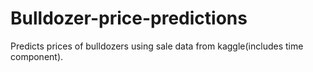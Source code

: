 # Bulldozer-price-predictions

Predicts prices of bulldozers using sale data from kaggle(includes time component).
